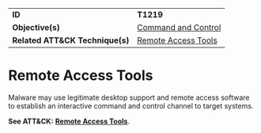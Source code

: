 |||
|---------|------------------------|
|**ID**|**T1219**|
|**Objective(s)**|[Command and Control](https://github.com/MBCProject/mbc-markdown/tree/master/command-and-control)|
|**Related ATT&CK Technique(s)**|[Remote Access Tools](https://attack.mitre.org/techniques/T1219/)|

Remote Access Tools
===================
Malware may use legitimate desktop support and remote access software to establish an interactive command and control channel to target systems.

**See ATT&CK:** [**Remote Access Tools**](https://attack.mitre.org/techniques/T1219/).